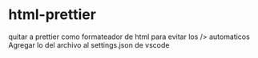 # html-prettier
quitar a prettier como formateador de html para evitar los /> automaticos
Agregar lo del archivo al settings.json de vscode
